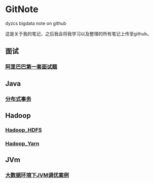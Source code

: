 # GitNote
 dyzcs bigdata note on github

这是关于我的笔记，之后我会将我学习以及整理的所有笔记上传至github。

## 面试

### [阿里巴巴第一套面试题](00_Interview/ali_01.md)

## Java

### [分布式事务](01_Java/01_DistributedTransaction.md)

## Hadoop

### [Hadoop_HDFS](02_Hadoop/01_HDFS.md)

### [Hadoop_Yarn](02_Hadoop/02_Yarn.md)

## JVm

### [大数据环境下JVM调优案例](05_JVM/01_JVM.md)